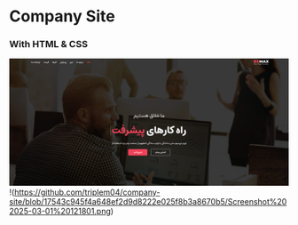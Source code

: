 # Company Site
### With HTML & CSS
![](https://github.com/triplem04/company-site/blob/17543c945f4a648ef2d9d8222e025f8b3a8670b5/Screenshot%202025-03-01%20122112.png)
!(https://github.com/triplem04/company-site/blob/17543c945f4a648ef2d9d8222e025f8b3a8670b5/Screenshot%202025-03-01%20121801.png)
